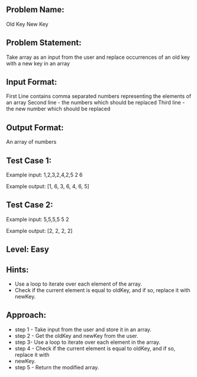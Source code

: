 ## Problem Name:
Old Key New Key

## Problem Statement:
Take array as an input from the user and
replace occurrences of an old key with a new key 
in an array


## Input Format:
First Line contains comma separated numbers representing the elements of an array
Second line - the numbers which should be replaced
Third line - the new number which should be replaced

## Output Format:
An array of numbers

## Test Case 1:
Example input:
1,2,3,2,4,2,5
2
6

Example output:
[1, 6, 3, 6, 4, 6, 5]

## Test Case 2:
Example input:
5,5,5,5
5
2

Example output:
[2, 2, 2, 2]

## Level: Easy

## Hints:
- Use a loop to iterate over each
element of the array.
- Check if the current element is 
equal to oldKey, and if so, replace 
it with newKey.

## Approach:
- step 1  - Take input from the user and store it in an array.
- step 2 - Get the oldKey and newKey from the user.
- step 3- Use a loop to iterate over each element in the array.
- step 4 - Check if the current element is equal to oldKey, and if so, replace it with
- newKey.
- step 5 - Return the modified array.
